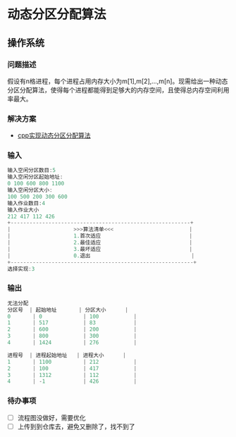 # 动态分区分配算法

## 操作系统

### 问题描述
假设有n格进程，每个进程占用内存大小为m[1],m[2],...,m[n]。现需给出一种动态分区分配算法，使得每个进程都能得到足够大的内存空间，且使得总内存空间利用率最大。

### 解决方案
* [cpp实现动态分区分配算法](dynamic_partion_allocation_algorithm.cpp)

### 输入
```cpp
输入空闲分区数目:5
输入空闲分区起始地址:
0 100 600 800 1100
输入空闲分区大小:
100 500 200 300 600
输入作业数目:4
输入作业大小
212 417 112 426
+---------------------------------------------------------+
|                    >>>算法清单<<<                        |
|                    1.首次适应                            |
|                    2.最佳适应                            |
|                    3.最坏适应                            |
|                    0.退出                                |
+----------------------------------------------------------+
选择实现:3
```

### 输出
```cpp
无法分配
分区号  | 起始地址       | 分区大小      |
0       | 0             | 100           |
1       | 517           | 83            |
2       | 600           | 200           |
3       | 800           | 300           |
4       | 1424          | 276           |

进程号  | 进程起始地址   | 进程大小      |
1       | 1100          | 212           |
2       | 100           | 417           |
3       | 1312          | 112           |
4       | -1            | 426           |
```

### 待办事项
- [ ] 流程图没做好，需要优化
- [ ] 上传到到仓库去，避免又删除了，找不到了